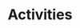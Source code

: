 ---
title: "Activities"
layout: single
excerpt: "Hi there! Coming soon"
sitemap: true
permalink: /activities/
author_profile: true
header:
    overlay_filter: "0.3"
    overlay_image: "/assets/images/header_3.jpg"
    show_overlay_excerpt: false
---